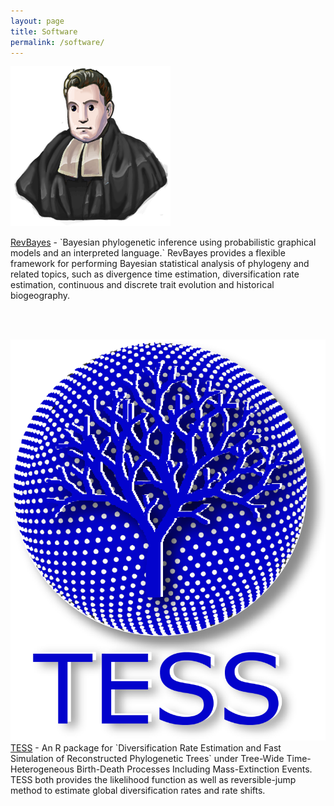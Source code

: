 ```yaml
---
layout: page
title: Software
permalink: /software/
---
```


<div class="container">

<div class="container-small">
<img class="floatleft-small" src="/assets/images/aquabayes-desaturated.png">
<p class="text">
<a href="https://revbayes.github.io/" target="_blank">RevBayes</a> - `Bayesian phylogenetic inference using probabilistic graphical models and an interpreted language.` RevBayes provides a flexible framework for performing Bayesian statistical analysis of phylogeny and related topics, such as divergence time estimation, diversification rate estimation, continuous and discrete trait evolution and historical biogeography.
</p>
</div>

<!--
Recently, we introduced the concept of probabilistic graphical models to phylogenetics (Höhna et al., 2014, Systematic Biology). This model representation has the advantage of being easily extendable to more complex (i.e., realistic) models. We combined and implemented this mathematical and statistical theory in a new computer program called RevBayes (Höhna et al., 2016, Systematic Biology). RevBayes is a general and flexible software mostly intended for Bayesian inference of phylogeny. Programs for Bayesian inference of phylogeny currently implement a unique and fixed suite of models. Consequently, users of these software packages are simultaneously forced to use a number of programs for a given study, while also lacking the freedom to explore models that have not been deemed interesting by the developers of those programs. RevBayes seeks to address these problems. The features of RevBayes include unrooted and rooted phylogeny inference, divergence time estimation, diversification rate estimation, historical biogeography, and discrete and continuous trait evolution.

Development in RevBayes is ongoing and extremely active. Specifically, we use RevBayes as a framework to implement and test new statistical models as well as new algorithms and methods for more efficient inference and hypothesis testing.
-->

<br>
<br>

<div class="container-small">
<p class="text">
<img class="floatleft-small" src="/assets/images/TESS_logo.png">
<a href="https://cran.r-project.org/web/packages/TESS/" target="_blank">TESS</a> - An R package for `Diversification Rate Estimation and Fast Simulation of Reconstructed Phylogenetic Trees` under Tree-Wide Time-Heterogeneous Birth-Death Processes Including Mass-Extinction Events. TESS both provides the likelihood function as well as reversible-jump method to estimate global diversification rates and rate shifts.
</p>
</div>

<br>

</div>

